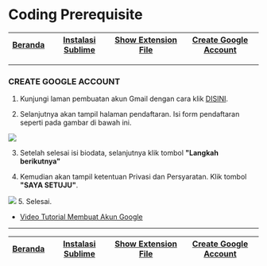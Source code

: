 # Coding Prerequisite

| [Beranda][0] | [Instalasi Sublime][1] | [Show Extension File][2] | [Create Google Account][3] 
|:---------:|:--------------:|:--------------:|:--------------:|

---

### CREATE GOOGLE ACCOUNT

1. Kunjungi laman pembuatan akun Gmail dengan cara klik <a href="https://accounts.google.com/signup?hl=in">DISINI</a>.

2. Selanjutnya akan tampil halaman pendaftaran. Isi form pendaftaran seperti pada gambar di bawah ini.

<img src="https://i2.wp.com/bukugue.com/wp-content/uploads/2017/02/cara-buat-email-baru-google-gmail-1.jpg?resize=800%2C653&ssl=1">

3. Setelah selesai isi biodata, selanjutnya klik tombol <b>"Langkah berikutnya"</b>

4. Kemudian akan tampil ketentuan Privasi dan Persyaratan. Klik tombol <b>"SAYA SETUJU"</b>.

<img src="https://i1.wp.com/bukugue.com/wp-content/uploads/2017/02/cara-buat-email-baru-google-gmail-4.jpg?resize=800%2C504&ssl=1">
5. Selesai.

* [Video Tutorial Membuat Akun Google](https://www.youtube.com/embed/EetI97iG2fU)

---

| [Beranda][0] | [Instalasi Sublime][1] | [Show Extension File][2] | [Create Google Account][3] 
|:---------:|:--------------:|:--------------:|:--------------:|

[0]: README.md "Beranda"
[1]: instalasi-sublime.md "Instalasi Sublime"
[2]: show-extension-file.md "Show Extension File"
[3]: create-google-account.md "Create Google Account"
